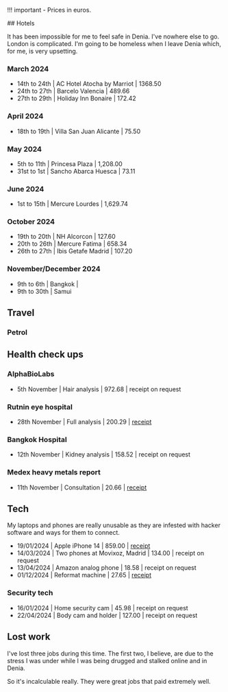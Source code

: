 !!! important
    - Prices in euros.

## Hotels 

It has been impossible for me to feel safe in Denia. I've nowhere else to go. London is complicated. I'm going to be homeless when I leave Denia which, for me, is very upsetting.

### March 2024

- 14th to 24th  | AC Hotel Atocha by Marriot    | 1368.50
- 24th to 27th  | Barcelo Valencia              | 489.66
- 27th to 29th  | Holiday Inn Bonaire           | 172.42

### April 2024

- 18th to 19th  | Villa San Juan Alicante       | 75.50

### May 2024

- 5th to 11th   | Princesa Plaza                | 1,208.00
- 31st to 1st   | Sancho Abarca Huesca          | 73.11

### June 2024

- 1st to 15th   | Mercure Lourdes               | 1,629.74

### October 2024

- 19th to 20th  | NH Alcorcon                   | 127.60
- 20th to 26th  | Mercure Fatima                | 658.34
- 26th to 27th  | Ibis Getafe Madrid            | 107.20

### November/December 2024

- 9th to 6th    | Bangkok                       |
- 9th to 30th   | Samui

## Travel

### Petrol


## Health check ups

### AlphaBioLabs

- 5th November  | Hair analysis                 | 972.68        | receipt on request

### Rutnin eye hospital

- 28th November | Full analysis                 | 200.29        | [receipt](../content/documents/health/eye-hospital-bill.JPG)

### Bangkok Hospital 

- 12th November | Kidney analysis               | 158.52        | receipt on request

### Medex heavy metals report

- 11th November | Consultation                  | 20.66         | [receipt](../content/documents/health/medex-consulation.pdf)

## Tech

My laptops and phones are really unusable as they are infested with hacker software and ways for them to connect.

- 19/01/2024    | Apple iPhone 14               | 859.00        | [receipt](../content/documents/evidence/iphone-bill.png)
- 14/03/2024    | Two phones at Movixoz, Madrid | 134.00        | receipt on request
- 13/04/2024    | Amazon analog phone           | 18.58         | receipt on request
- 01/12/2024    | Reformat machine              | 27.65         | [receipt](../content/images/reformat-machine.JPG)

### Security tech

- 16/01/2024    | Home security cam             | 45.98         | receipt on request
- 22/04/2024    | Body cam and holder           | 127.00        | receipt on request

## Lost work

I've lost three jobs during this time. The first two, I believe, are due to the stress I was under while I was being drugged and stalked online and in Denia.

So it's incalculable really. They were great jobs that paid extremely well.
